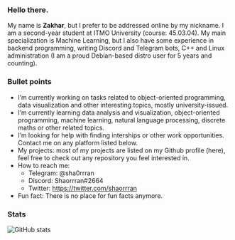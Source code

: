### Hello there.


My name is **Zakhar**, but I prefer to be addressed online by my nickname. I am a second-year student at ITMO University (course: 45.03.04). My main specialization is Machine Learning, but I also have some experience in backend programming, writing Discord and Telegram bots, C++ and Linux administration (I am a proud Debian-based distro user for 5 years and counting). 

### Bullet points

- I’m currently working on tasks related to object-oriented programming, data visualization and other interesting topics, mostly university-issued.
- I’m currently learning data analysis and visualization, object-oriented programming, machine learning, natural language processing, discrete maths or other related topics.
- I’m looking for help with finding interships or other work opportunities. Contact me on any platform listed below.
- My projects: most of my projects are listed on my Github profile (here), feel free to check out any repository you feel interested in.
- How to reach me: 
  * Telegram: @sha0rrran
  * Discord: Shaorrran#2664
  * Twitter: https://twitter.com/shaorrran
- Fun fact: There is no place for fun facts anymore.

### Stats

![GitHub stats](https://github-readme-stats.vercel.app/api?username=Shaorrran&show_icons=true?count_private=true&theme=tokyonight)

